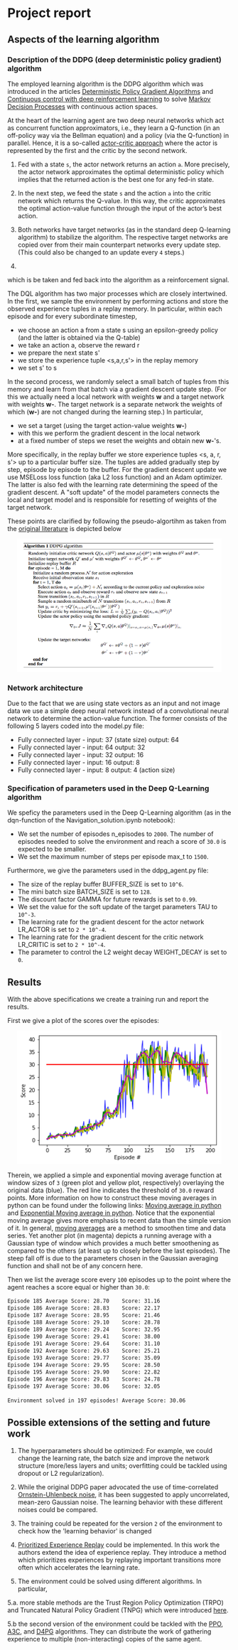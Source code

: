 # Project report

## Aspects of the learning algorithm

### Description of the DDPG (deep deterministic policy gradient) algorithm

The employed learning algorithm is the DDPG algorithm which was introduced in the articles [Deterministic Policy Gradient Algorithms](http://proceedings.mlr.press/v32/silver14.pdf) and [Continuous control with deep reinforcement learning](https://arxiv.org/abs/1509.02971) to solve [Markov Decision Processes](https://en.wikipedia.org/wiki/Markov_decision_process) with continuous action spaces.

At the heart of the learning agent are two deep neural networks which act as concurrent function approximators, i.e., they learn a Q-function (in an off-policy way via the Bellman equation) and a policy (via the Q-function) in parallel. Hence, it is a so-called [actor-critic approach](https://towardsdatascience.com/understanding-actor-critic-methods-931b97b6df3f) where the actor is represented by the first and the critic by the second network.


1. Fed with a state `s`, the actor network returns an action `a`. More precisely, the actor network approximates the optimal deterministic policy which implies that the returned action is the best one for any fed-in state.

2. In the next step, we feed the state `s` and the action `a` into the critic network which returns the Q-value. In this way, the critic approximates the optimal action-value function through the input of the actor’s best action.

3. Both networks have target networks (as in the standard deep Q-learning algorithm) to stabilize the algorithm. The respective target networks are copied over from their main counterpart networks every update step. (This could also be changed to an update every `4` steps.)

4. 

which is be taken and fed back into the algorithm as a reinforcement signal.

The DQL algorithm has two major processes which are closely intertwined. In the first, we sample the environment by performing actions and store the observed experience tuples in a replay memory. In particular, within each episode and for every subordinate timestep,
- we choose an action a from a state s using an epsilon-greedy policy (and the latter is obtained via the Q-table)
- we take an action a, observe the reward r
- we prepare the next state s'
- we store the experience tuple <s,a,r,s'> in the replay memory 
- we set s' to s

In the second process, we randomly select a small batch of tuples from this memory and learn from that batch via a gradient descent update step. (For this we actually need a local network with weights **w** and a target network with weights **w-**. The target network is a separate network the weights of which (**w-**) are not changed during the learning step.) In particular,
- we set a target (using the target action-value weights **w-**)
- with this we perform the gradient descent in the local network 
- at a fixed number of steps we reset the weights and obtain new **w-**'s.

More specifically, in the replay buffer we store experience tuples <s, a, r, s'> up to a particular buffer size. The tuples are added gradually step by step, episode by episode to the buffer. For the gradient descent update we use MSELoss loss function (aka L2 loss function) and an Adam optimizer. The latter is also fed with the learning rate determining the speed of the gradient descent.  A "soft update" of the model parameters connects the local and target model and is responsible for resetting of weights of the target network.


These points are clarified by following the pseudo-algortihm as taken from the [original literature](https://arxiv.org/abs/1509.02971) is depicted below

<p align="center">
  <img width="460" height="300" src="algorithm.png">
</p>

### Network architecture
Due to the fact that we are using state vectors as an input and not image data we use a simple deep neural network instead of a convolutional neural network to determine the action-value function. The former consists of the following 5 layers coded into the model.py file:

- Fully connected layer - input: 37 (state size) output: 64
- Fully connected layer - input: 64 output: 32
- Fully connected layer - input: 32 output: 16
- Fully connected layer - input: 16 output: 8
- Fully connected layer - input: 8 output: 4 (action size)

### Specification of parameters used in the Deep Q-Learning algorithm
We speficy the parameters used in the Deep Q-Learning algorithm (as in the dqn-function of the Navigation_solution.ipynb notebook):

- We set the number of episodes n_episodes to `2000`. The number of episodes needed to solve the environment and reach a score of `30.0` is expected to be smaller.
- We set the maximum number of steps per episode max_t to `1500`.

Furthermore, we give the parameters used in the ddpg_agent.py file:

- The size of the replay buffer BUFFER_SIZE is set to `10^6`.
- The mini batch size BATCH_SIZE is set to `128`.
- The discount factor GAMMA for future rewards is set to `0.99`.
- We set the value for the soft update of the target parameters TAU to `10^-3`.
- The learning rate for the gradient descent for the actor network LR_ACTOR is set to `2 * 10^-4`.
- The learning rate for the gradient descent for the critic network LR_CRITIC is set to `2 * 10^-4`.
- The parameter to control the L2 weight decay WEIGHT_DECAY is set to `0`.


## Results

With the above specifications we create a training run and report the results.

First we give a plot of the scores over the episodes:

<p align="center">
  <img width="460" height="300" src="plot1.png">
</p>

Therein, we applied a simple and exponential moving average function at window sizes of `3` (green plot and yellow plot, respectively) overlaying the original data (blue). The red line indicates the threshold of `30.0` reward points. More information on how to construct these moving averages in python can be found under the following links:
[Moving average in python](https://www.quora.com/How-do-I-perform-moving-average-in-Python) and [Exponential Moving average in python](https://www.youtube.com/watch?v=3y9GESSZmS0). Notice that the exponential moving average gives more emphasis to recent data than the simple version of it. 
In general, [moving averages](https://en.wikipedia.org/wiki/Moving_average) are a method to smoothen time and data series. 
Yet another plot (in magenta) depicts a running average with a Gaussian type of window which provides a much better smoothening as compared to the others (at least up to closely before the last episodes).
The steep fall off is due to the parameters chosen in the Gaussian averaging function and shall not be of any concern here.

Then we list the average score every `100` episodes up to the point where the agent reaches a score equal or higher than `30.0`: 

```
Episode 185	Average Score: 28.70	Score: 31.16
Episode 186	Average Score: 28.83	Score: 22.17
Episode 187	Average Score: 28.95	Score: 21.46
Episode 188	Average Score: 29.10	Score: 28.78
Episode 189	Average Score: 29.24	Score: 32.95
Episode 190	Average Score: 29.41	Score: 38.00
Episode 191	Average Score: 29.64	Score: 31.10
Episode 192	Average Score: 29.63	Score: 25.21
Episode 193	Average Score: 29.77	Score: 35.09
Episode 194	Average Score: 29.95	Score: 28.50
Episode 195	Average Score: 29.90	Score: 22.82
Episode 196	Average Score: 29.83	Score: 24.78
Episode 197	Average Score: 30.06	Score: 32.05

Environment solved in 197 episodes!	Average Score: 30.06
```

## Possible extensions of the setting and future work

1. The hyperparameters should be optimized: For example, we could change the learning rate, the batch size and improve the network structure (more/less layers and units; overfitting could be tackled using dropout or L2 regularization).

2. While the original DDPG paper advocated the use of time-correlated [Ornstein-Uhlenbeck noise](https://en.wikipedia.org/wiki/Ornstein%E2%80%93Uhlenbeck_process), it has been suggested to apply uncorrelated, mean-zero Gaussian noise. The learning behavior with these different noises could be compared.

3. The training could be repeated for the version `2` of the environment to check how the 'learning behavior' is changed 

4. [Prioritized Experience Replay](https://arxiv.org/abs/1511.05952) could be implemented. In this work the authors extend the idea of experience replay. They introduce a method which prioritizes experiences by replaying important transitions more often which accelerates the learning rate. 

5. The environment could be solved using different algorithms. In particular, 

5.a. more stable methods are the Trust Region Policy Optimization (TRPO) and Truncated Natural Policy Gradient (TNPG) which were introduced [here](https://arxiv.org/abs/1604.06778).

5.b the second version of the environment could be tackled with the [PPO](https://arxiv.org/pdf/1707.06347.pdf), [A3C](https://arxiv.org/pdf/1602.01783.pdf), and [D4PG](https://openreview.net/pdf?id=SyZipzbCb) algorithms. They can distribute the work of gathering experience to multiple (non-interacting) copies of the same agent.
